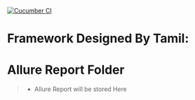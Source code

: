 


[![Cucumber CI](https://github.com/Damm999/CucumberBDD/actions/workflows/CI.yml/badge.svg)](https://github.com/Damm999/CucumberBDD/actions/workflows/CI.yml)

# Framework Designed By Tamil: 

# Allure Report Folder
> * Allure Report will be stored Here


